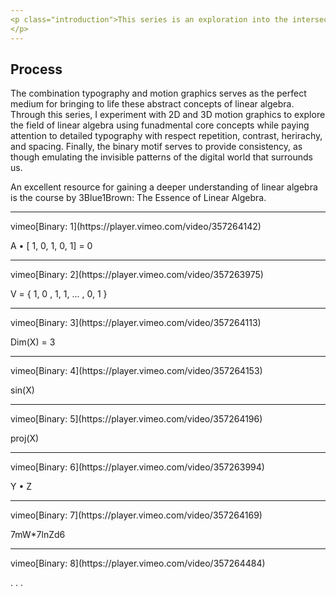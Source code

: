 ```yaml
---
<p class="introduction">This series is an exploration into the intersection of art and science, primarily typography and linear algebra. Linear Algebra is a branch of mathematics that delves into the math of linear equations. However, what fascinates me the most about this field is the connection between the math of these numeric, linear operations and their corresponding geometric operations.
</p>
---
```


## Process

The combination typography and motion graphics serves as the perfect medium for bringing to life these abstract concepts of linear algebra. Through this series, I experiment with 2D and 3D motion graphics to explore the field of linear algebra using funadmental core concepts while paying attention to detailed typography with respect repetition, contrast, herirachy, and spacing. Finally, the binary motif serves to provide consistency, as though emulating the invisible patterns of the digital world that surrounds us.

An excellent resource for gaining a deeper understanding of linear algebra is the course by 3Blue1Brown: The Essence of Linear Algebra.

---

<div markdown class="video video-width-body video-height-large">
  vimeo[Binary: 1](https://player.vimeo.com/video/357264142)
</div>
<p class="image-caption">A • [ 1, 0, 1, 0, 1] = 0<p>

---

<div markdown class="video video-width-body video-height-large">
  vimeo[Binary: 2](https://player.vimeo.com/video/357263975)
</div>
<p class="image-caption">V = { 1, 0 , 1, 1, ... , 0, 1 }<p>

---

<div markdown class="video video-width-body video-height-large">
  vimeo[Binary: 3](https://player.vimeo.com/video/357264113)
</div>
<p class="image-caption">Dim(X) = 3<p>

---

<div markdown class="video video-width-body video-height-large">
  vimeo[Binary: 4](https://player.vimeo.com/video/357264153)
</div>
<p class="image-caption">sin(X)<p>

---

<div markdown class="video video-width-body video-height-large">
  vimeo[Binary: 5](https://player.vimeo.com/video/357264196)
</div>
<p class="image-caption">proj(X)<p>

---

<div markdown class="video video-width-body video-height-large">
  vimeo[Binary: 6](https://player.vimeo.com/video/357263994)
</div>
<p class="image-caption">Y • Z<p>

---

<div markdown class="video video-width-body video-height-large">
  vimeo[Binary: 7](https://player.vimeo.com/video/357264169)
</div>
<p class="image-caption">7mW*7lnZd6<p>

---

<div markdown class="video video-width-body video-height-large">
  vimeo[Binary: 8](https://player.vimeo.com/video/357264484)
</div>
<p class="image-caption">. . .<p>
